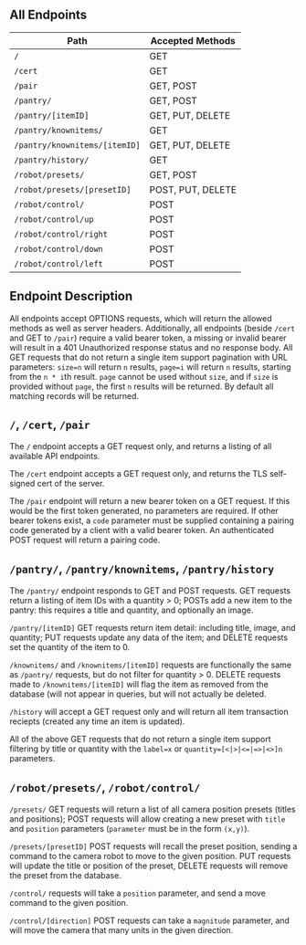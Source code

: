 All Endpoints
-------------

| Path                          | Accepted Methods  |
| ----------------------------- | ----------------- |
| `/`                           | GET               |
| `/cert`                       | GET               |
| `/pair`                       | GET, POST         |
| `/pantry/`                    | GET, POST         |
| `/pantry/[itemID]`            | GET, PUT, DELETE  |
| `/pantry/knownitems/`         | GET               |
| `/pantry/knownitems/[itemID]` | GET, PUT, DELETE  |
| `/pantry/history/`            | GET               |
| `/robot/presets/`             | GET, POST         |
| `/robot/presets/[presetID]`   | POST, PUT, DELETE |
| `/robot/control/`             | POST              |
| `/robot/control/up`           | POST              |
| `/robot/control/right`        | POST              |
| `/robot/control/down`         | POST              |
| `/robot/control/left`         | POST              |

Endpoint Description
--------------------

All endpoints accept OPTIONS requests, which will return the allowed methods as well as server headers.
Additionally, all endpoints (beside `/cert` and GET to `/pair`) require a valid bearer token, a missing or invalid bearer will result in a 401 Unauthorized response status and no response body.
All GET requests that do not return a single item support pagination with URL parameters: `size=n` will return `n` results, `page=i` will return `n` results, starting from the `n * i`th result. `page` cannot be used without `size`, and if `size` is provided without `page`, the first `n` results will be returned. By default all matching records will be returned. 

## `/`, `/cert`, `/pair`
The `/` endpoint accepts a GET request only, and returns a listing of all available API endpoints.

The `/cert` endpoint accepts a GET request only, and returns the TLS self-signed cert of the server.

The `/pair` endpoint will return a new bearer token on a GET request. If this would be the first token generated, no parameters are required. If other bearer tokens exist, a `code` parameter must be supplied containing a pairing code generated by a client with a valid bearer token. An authenticated POST request will return a pairing code. 

## `/pantry/`, `/pantry/knownitems`, `/pantry/history`
The `/pantry/` endpoint responds to GET and POST requests. GET requests return a listing of item IDs with a quantity > 0; POSTs add a new item to the pantry: this requires a title and quantity, and optionally an image.

`/pantry/[itemID]` GET requests return item detail: including title, image, and quantity; PUT requests update any data of the item; and DELETE requests set the quantity of the item to 0.

`/knownitems/` and `/knownitems/[itemID]` requests are functionally the same as `/pantry/` requests, but do not filter for quantity > 0. DELETE requests made to `/knownitems/[itemID]` will flag the item as removed from the database (will not appear in queries, but will not actually be deleted.

`/history` will accept a GET request only and will return all item transaction reciepts (created any time an item is updated).

All of the above GET requests that do not return a single item support filtering by title or quantity with the `label=x` or `quantity=[<|>|<=|=>|<>]n` parameters.

## `/robot/presets/`, `/robot/control/`
`/presets/` GET requests will return a list of all camera position presets (titles and positions); POST requests will allow creating a new preset with `title` and `position` parameters (`parameter` must be in the form `(x,y)`).

`/presets/[presetID]` POST requests will recall the preset position, sending a command to the camera robot to move to the given position. PUT requests will update the title or position of the preset, DELETE requests will remove the preset from the database.

`/control/` requests will take a `position` parameter, and send a move command to the given position.

`/control/[direction]` POST requests can take a `magnitude` parameter, and will move the camera that many units in the given direction.
